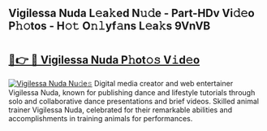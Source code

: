 ## Vigilessa Nuda L𝚎a𝚔ed N𝚞𝚍e - Part-HDv Vi𝚍𝚎o P𝚑𝚘tos - H𝚘𝚝 O𝚗𝚕yf𝚊ns L𝚎a𝚔s 9VnVB

# <h2><a href="http://kf2ro4.oniu.top/?m=Vigilessa+Nuda">🔗👉 🔴 Vigilessa Nuda P𝚑ot𝚘𝚜 V𝚒d𝚎o</a></h2>

[![Vigilessa Nuda Nu𝚍e𝚜](https://i.imgur.com/0qMVB7G.gif)](http://kf2ro4.oniu.top/?m=Vigilessa+Nuda)
Digital media creator and web entertainer Vigilessa Nuda, known for publishing dance and lifestyle tutorials through solo and collaborative dance presentations and brief videos. Skilled animal trainer Vigilessa Nuda, celebrated for their remarkable abilities and accomplishments in training animals for performances.  
